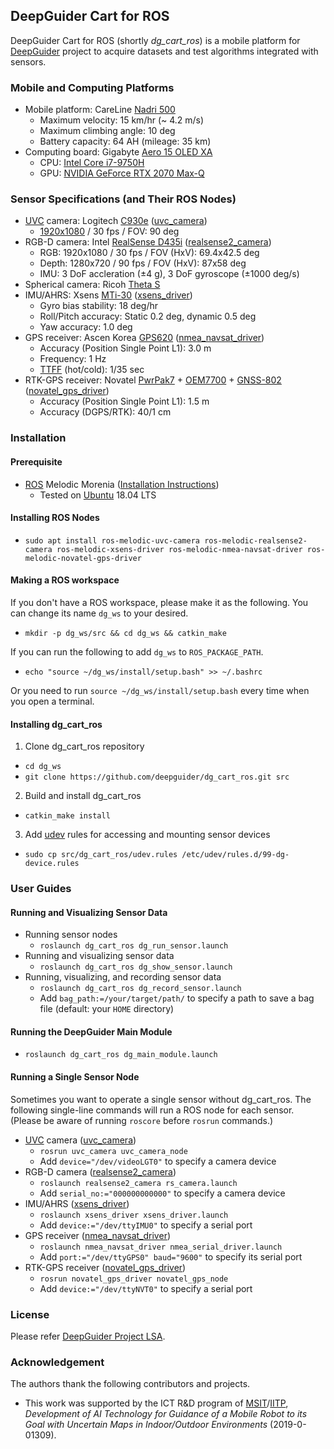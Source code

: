 ## DeepGuider Cart for ROS
DeepGuider Cart for ROS (shortly _dg\_cart\_ros_) is a mobile platform for [DeepGuider](https://github.com/deepguider) project to acquire datasets and test algorithms integrated with sensors.

### Mobile and Computing Platforms
* Mobile platform: CareLine [Nadri 500](http://www.care-line.co.kr/H-R-careline/scooter/nadri500.php)
  * Maximum velocity: 15 km/hr (~ 4.2 m/s)
  * Maximum climbing angle: 10 deg
  * Battery capacity: 64 AH (mileage: 35 km)
* Computing board: Gigabyte [Aero 15 OLED XA](https://www.notebookcheck.net/Gigabyte-Aero-15-XA-Laptop-Review-With-OLED-panel-and-4K-in-a-new-design.428407.0.html)
  * CPU: [Intel Core i7-9750H](https://www.cpubenchmark.net/cpu.php?cpu=Intel+Core+i7-9750H+%40+2.60GHz&id=3425)
  * GPU: [NVIDIA GeForce RTX 2070 Max-Q](https://www.videocardbenchmark.net/gpu.php?id=4048)

### Sensor Specifications (and Their ROS Nodes)
* [UVC](https://en.wikipedia.org/wiki/USB_video_device_class) camera: Logitech [C930e](https://www.logitech.com/product/c930e-webcam) ([uvc\_camera](http://wiki.ros.org/uvc_camera))
  * [1920x1080](https://en.wikipedia.org/wiki/1080p) / 30 fps / FOV: 90 deg
* RGB-D camera: Intel [RealSense D435i](https://www.intelrealsense.com/depth-camera-d435i/) ([realsense2\_camera](http://wiki.ros.org/realsense2_camera))
  * RGB: 1920x1080 / 30 fps / FOV (HxV): 69.4x42.5 deg
  * Depth: 1280x720 / 90 fps / FOV (HxV): 87x58 deg
  * IMU: 3 DoF accleration ($\pm$4 g), 3 DoF gyroscope ($\pm$1000 deg/s)
* Spherical camera: Ricoh [Theta S](https://theta360.com/)
* IMU/AHRS: Xsens [MTi-30](https://www.xsens.com/products/mti-10-series) ([xsens\_driver](http://wiki.ros.org/xsens_driver))
  * Gyro bias stability: 18 deg/hr
  * Roll/Pitch accuracy: Static 0.2 deg, dynamic 0.5 deg
  * Yaw accuracy: 1.0 deg
* GPS receiver: Ascen Korea [GPS620](http://freenavi.co.kr/product/detail.html?product_no=38) ([nmea\_navsat\_driver](http://wiki.ros.org/nmea_navsat_driver))
  * Accuracy (Position Single Point L1): 3.0 m
  * Frequency: 1 Hz
  * [TTFF](https://en.wikipedia.org/wiki/Time_to_first_fix) (hot/cold): 1/35 sec
* RTK-GPS receiver: Novatel [PwrPak7](https://novatel.com/products/receivers/enclosures/pwrpak7) + [OEM7700](https://novatel.com/products/receivers/oem-receiver-boards/oem7-receivers/oem7700) + [GNSS-802](https://novatel.com/products/antennas/vexxis-series-antennas/vexxis-gnss-800-series-antennas) ([novatel\_gps\_driver](http://wiki.ros.org/novatel_gps_driver))
  * Accuracy (Position Single Point L1): 1.5 m
  * Accuracy (DGPS/RTK): 40/1 cm



### Installation
#### Prerequisite
* [ROS](https://www.ros.org/) Melodic Morenia ([Installation Instructions](http://wiki.ros.org/melodic/Installation))
  * Tested on [Ubuntu](https://ubuntu.com/download/alternative-downloads) 18.04 LTS

#### Installing ROS Nodes
* `sudo apt install ros-melodic-uvc-camera ros-melodic-realsense2-camera ros-melodic-xsens-driver ros-melodic-nmea-navsat-driver ros-melodic-novatel-gps-driver`

#### Making a ROS workspace
If you don't have a ROS workspace, please make it as the following. You can change its name `dg_ws` to your desired.
* `mkdir -p dg_ws/src && cd dg_ws && catkin_make`

If you can run the following to add `dg_ws` to `ROS_PACKAGE_PATH`.
* `echo "source ~/dg_ws/install/setup.bash" >> ~/.bashrc`

Or you need to run `source ~/dg_ws/install/setup.bash` every time when you open a terminal.

#### Installing dg\_cart\_ros
1. Clone dg\_cart\_ros repository
  * `cd dg_ws`
  * `git clone https://github.com/deepguider/dg_cart_ros.git src`

2. Build and install dg\_cart\_ros
  * `catkin_make install`

3. Add [udev](https://wiki.debian.org/udev) rules for accessing and mounting sensor devices
  * `sudo cp src/dg_cart_ros/udev.rules /etc/udev/rules.d/99-dg-device.rules`



### User Guides
#### Running and Visualizing Sensor Data
* Running sensor nodes
  * `roslaunch dg_cart_ros dg_run_sensor.launch`
* Running and visualizing sensor data
  * `roslaunch dg_cart_ros dg_show_sensor.launch`
* Running, visualizing, and recording sensor data
  * `roslaunch dg_cart_ros dg_record_sensor.launch`
  * Add `bag_path:=/your/target/path/` to specify a path to save a bag file (default: your `HOME` directory)

#### Running the DeepGuider Main Module
* `roslaunch dg_cart_ros dg_main_module.launch`

#### Running a Single Sensor Node
Sometimes you want to operate a single sensor without dg\_cart\_ros. The following single-line commands will run a ROS node for each sensor. (Please be aware of running `roscore` before `rosrun` commands.)

* [UVC](https://en.wikipedia.org/wiki/USB_video_device_class) camera ([uvc\_camera](http://wiki.ros.org/uvc_camera))
  * `rosrun uvc_camera uvc_camera_node`
  * Add  `device="/dev/videoLGT0"` to specify a camera device
* RGB-D camera ([realsense2\_camera](http://wiki.ros.org/realsense2_camera))
  * `roslaunch realsense2_camera rs_camera.launch`
  * Add `serial_no:="000000000000"` to specify a camera device
* IMU/AHRS ([xsens\_driver](http://wiki.ros.org/xsens_driver))
  * `roslaunch xsens_driver xsens_driver.launch`
  * Add `device:="/dev/ttyIMU0"` to specify a serial port
* GPS receiver ([nmea\_navsat\_driver](http://wiki.ros.org/nmea_navsat_driver))
  * `roslaunch nmea_navsat_driver nmea_serial_driver.launch`
  * Add `port:="/dev/ttyGPS0" baud="9600"` to specify its serial port
* RTK-GPS receiver ([novatel\_gps\_driver](http://wiki.ros.org/novatel_gps_driver))
  * `rosrun novatel_gps_driver novatel_gps_node`
  * Add `device:="/dev/ttyNVT0"` to specify a serial port



### License
Please refer [DeepGuider Project LSA](LICENSE.md).



### Acknowledgement
The authors thank the following contributors and projects.

* This work was supported by the ICT R&D program of [MSIT](https://msit.go.kr/)/[IITP](https://www.iitp.kr/), *Development of AI Technology for Guidance of a Mobile Robot to its Goal with Uncertain Maps in Indoor/Outdoor Environments* (2019-0-01309).
